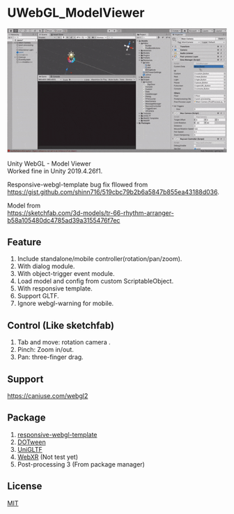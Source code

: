 # UWebGL_ModelViewer
![image info](https://github.com/shinn716/UWebGL_ModelViewer/blob/main/images/gif01.gif)  

Unity WebGL - Model Viewer  
Worked fine in Unity 2019.4.26f1.  
  
Responsive-webgl-template bug fix fllowed from  
https://gist.github.com/shinn716/519cbc79b2b6a5847b855ea43188d036.
  
Model from  
https://sketchfab.com/3d-models/tr-66-rhythm-arranger-b58a105480dc4785ad39a3155476f7ec
    
## Feature
1. Include standalone/mobile controller(rotation/pan/zoom).
2. With dialog module.
3. With object-trigger event module.
4. Load model and config from custom ScriptableObject.
5. With responsive template.
6. Support GLTF.
7. Ignore webgl-warning for mobile.

## Control (Like sketchfab)  
1. Tab and move: rotation camera .
2. Pinch: Zoom in/out.
3. Pan: three-finger drag.  
  
## Support  
https://caniuse.com/webgl2  
  
## Package  
1. [responsive-webgl-template](https://assetstore.unity.com/packages/tools/gui/responsive-webgl-template-117308)
5. [DOTween](https://assetstore.unity.com/packages/tools/animation/dotween-hotween-v2-27676)
3. [UniGLTF](https://github.com/ousttrue/UniGLTF)
4. [WebXR](https://github.com/Rufus31415/Simple-WebXR-Unity) (Not test yet) 
5. Post-processing 3 (From package manager)

## License
[MIT](https://github.com/shinn716/UWebGL_ModelViewer/blob/main/LICENSE)
